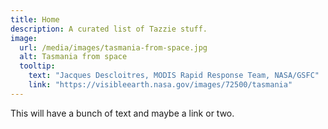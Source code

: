```yaml
---
title: Home
description: A curated list of Tazzie stuff.
image:
  url: /media/images/tasmania-from-space.jpg
  alt: Tasmania from space
  tooltip:
    text: "Jacques Descloitres, MODIS Rapid Response Team, NASA/GSFC"
    link: "https://visibleearth.nasa.gov/images/72500/tasmania"
---
```


This will have a bunch of text and maybe a link or two.
